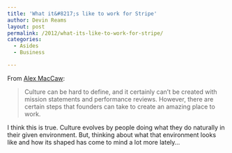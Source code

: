 ```yaml
---
title: 'What it&#8217;s like to work for Stripe'
author: Devin Reams
layout: post
permalink: /2012/what-its-like-to-work-for-stripe/
categories:
  - Asides
  - Business

---
```

From [Alex MacCaw][1]:

> Culture can be hard to define, and it certainly can’t be created with mission statements and performance reviews. However, there are certain steps that founders can take to create an amazing place to work.

I think this is true. Culture evolves by people doing what they do naturally in their given environment. But, thinking about what that environment looks like and how its shaped has come to mind a lot more lately&#8230;

 [1]: http://blog.alexmaccaw.com/stripes-culture